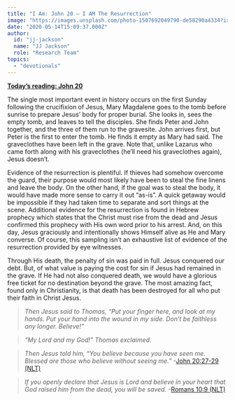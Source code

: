 ```yaml
---
title: "I Am: John 20 – I AM The Resurrection"
image: "https://images.unsplash.com/photo-1507692049790-de58290a4334?ixlib=rb-1.2.1&q=85&fm=jpg&crop=entropy&cs=srgb&ixid=eyJhcHBfaWQiOjk2NjF9"
date: "2020-05-14T15:09:37.000Z"
author:
  id: "jj-jackson"
  name: "JJ Jackson"
  role: "Research Team"
topics:
  - "devotionals"
---
```

[**Today’s reading: John 20**][jhn20]

The single most important event in history occurs on the first Sunday following the crucifixion of Jesus, Mary Magdalene goes to the tomb before sunrise to prepare Jesus’ body for proper burial. She looks in, sees the empty tomb, and leaves to tell the disciples. She finds Peter and John together, and the three of them run to the gravesite. John arrives first, but Peter is the first to enter the tomb.  He finds it empty as Mary had said.  The graveclothes have been left in the grave. Note that, unlike Lazarus who came forth along with his graveclothes (he’ll need his graveclothes again), Jesus doesn’t.

Evidence of the resurrection is plentiful. If thieves had somehow overcome the guard, their purpose would most likely have been to steal the fine linens and leave the body. On the other hand, if the goal was to steal the body, it would have made more sense to carry it out “as-is”. A quick getaway would be impossible if they had taken time to separate and sort things at the scene.  Additional evidence for the resurrection is found in Hebrew prophecy which states that the Christ must rise from the dead and Jesus confirmed this prophecy with His own word prior to his arrest. And, on this day, Jesus graciously and intentionally shows Himself alive as He and Mary converse.  Of course, this sampling isn’t an exhaustive list of evidence of the resurrection provided by eye witnesses.

Through His death, the penalty of sin was paid in full. Jesus conquered our debt. But, of what value is paying the cost for sin if Jesus had remained in the grave. If He had not also conquered death, we would have a glorious free ticket for no destination beyond the grave. The most amazing fact, found only in Christianity, is that death has been destroyed for all who put their faith in Christ Jesus.

> _Then Jesus said to Thomas, “Put your finger here, and look at my hands. Put your hand into the wound in my side. Don’t be faithless any longer. Believe!”_

> _“My Lord and my God!” Thomas exclaimed._

> _Then Jesus told him, “You believe because you have seen me. Blessed are those who believe without seeing me.”_ -[John 20:27-29 (NLT)][jhn2027]

> _If you openly declare that Jesus is Lord and believe in your heart that God raised him from the dead, you will be saved._ -[Romans 10:9 (NLT)][rom109]

[jhn20]: https://www.bible.com/111/jhn.20
[jhn2027]: https://www.bible.com/116/jhn.20.27-29.nlt
[rom109]: https://www.bible.com/116/rom.10.9.nlt
